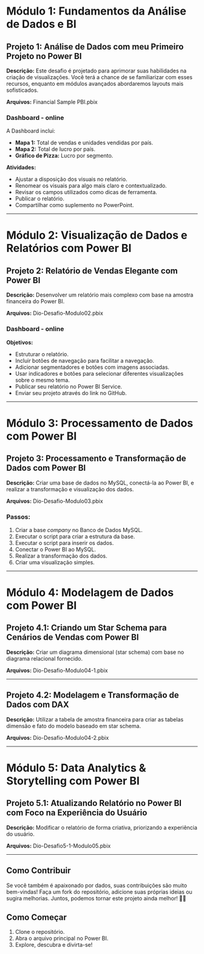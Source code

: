 # Módulo 1: Fundamentos da Análise de Dados e BI

## Projeto 1: Análise de Dados com meu Primeiro Projeto no Power BI

**Descrição:** Este desafio é projetado para aprimorar suas habilidades na criação de visualizações. Você terá a chance de se familiarizar com esses recursos, enquanto em módulos avançados abordaremos layouts mais sofisticados.

**Arquivos:** Financial Sample PBI.pbix

### Dashboard - online

A Dashboard inclui:

- **Mapa 1:** Total de vendas e unidades vendidas por país.
- **Mapa 2:** Total de lucro por país.
- **Gráfico de Pizza:** Lucro por segmento.

**Atividades:**

- Ajustar a disposição dos visuais no relatório.
- Renomear os visuais para algo mais claro e contextualizado.
- Revisar os campos utilizados como dicas de ferramenta.
- Publicar o relatório.
- Compartilhar como suplemento no PowerPoint.

---

# Módulo 2: Visualização de Dados e Relatórios com Power BI

## Projeto 2: Relatório de Vendas Elegante com Power BI

**Descrição:** Desenvolver um relatório mais complexo com base na amostra financeira do Power BI.

**Arquivos:** Dio-Desafio-Modulo02.pbix

### Dashboard - online

**Objetivos:**

- Estruturar o relatório.
- Incluir botões de navegação para facilitar a navegação.
- Adicionar segmentadores e botões com imagens associadas.
- Usar indicadores e botões para selecionar diferentes visualizações sobre o mesmo tema.
- Publicar seu relatório no Power BI Service.
- Enviar seu projeto através do link no GitHub.

---

# Módulo 3: Processamento de Dados com Power BI

## Projeto 3: Processamento e Transformação de Dados com Power BI

**Descrição:** Criar uma base de dados no MySQL, conectá-la ao Power BI, e realizar a transformação e visualização dos dados.

**Arquivos:** Dio-Desafio-Modulo03.pbix

### Passos:

1. Criar a base *company* no Banco de Dados MySQL.
2. Executar o script para criar a estrutura da base.
3. Executar o script para inserir os dados.
4. Conectar o Power BI ao MySQL.
5. Realizar a transformação dos dados.
6. Criar uma visualização simples.

---

# Módulo 4: Modelagem de Dados com Power BI

## Projeto 4.1: Criando um Star Schema para Cenários de Vendas com Power BI

**Descrição:** Criar um diagrama dimensional (star schema) com base no diagrama relacional fornecido.

**Arquivos:** Dio-Desafio-Modulo04-1.pbix

---

## Projeto 4.2: Modelagem e Transformação de Dados com DAX

**Descrição:** Utilizar a tabela de amostra financeira para criar as tabelas dimensão e fato do modelo baseado em star schema.

**Arquivos:** Dio-Desafio-Modulo04-2.pbix

---

# Módulo 5: Data Analytics & Storytelling com Power BI

## Projeto 5.1: Atualizando Relatório no Power BI com Foco na Experiência do Usuário

**Descrição:** Modificar o relatório de forma criativa, priorizando a experiência do usuário.

**Arquivos:** Dio-Desafio5-1-Modulo05.pbix

---

## Como Contribuir

Se você também é apaixonado por dados, suas contribuições são muito bem-vindas! Faça um fork do repositório, adicione suas próprias ideias ou sugira melhorias. Juntos, podemos tornar este projeto ainda melhor! 🤝💬

## Como Começar

1. Clone o repositório.
2. Abra o arquivo principal no Power BI.
3. Explore, descubra e divirta-se!
